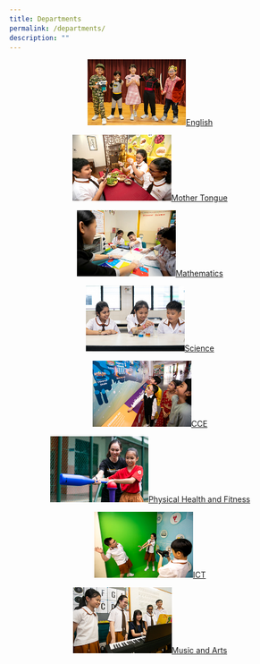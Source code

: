 ```yaml
---
title: Departments
permalink: /departments/
description: ""
---
```

<p style="text-align:center;"><a href="/departments/English/visionandmission/">
<img src="/images/english.jpg"  style="width:35%">English</a></p>

<p style="text-align:center;"><a href="/departments/mother-tongue/">
<img src="/images/mothertongue.jpg"  style="width:35%">Mother Tongue</a></p>

<p style="text-align:center;"><a href="/departments/mathematics/visionandmission/">
<img src="/images/maths.jpg"  style="width:35%">Mathematics</a></p>
	
<p style="text-align:center;"><a href="/departments/science/visionandmission/">
<img src="/images/science.jpg"  style="width:35%">Science</a></p>

<p style="text-align:center;"><a href="/departments/cce/visionandmission/">
<img src="/images/cce.jpg"  style="width:35%">CCE</a></p>

<p style="text-align:center;"><a href="/departments/physical-health-and-fitness/visionandmission/">
<img src="/images/pe.jpg"  style="width:35%">Physical Health and Fitness</a></p>
	
<p style="text-align:center;"><a href="/departments/ict/visionandmission/">
<img src="/images/ict.jpg"  style="width:35%">ICT</a></p>

<p style="text-align:center;"><a href="/departments/music-and-arts/visionandmission/">
<img src="/images/artmusic.jpg"  style="width:35%">Music and Arts</a></p>